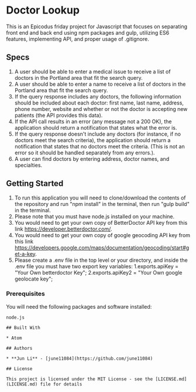 # Doctor Lookup

This is an Epicodus friday project for Javascript that focuses on separating front end and back end using npm packages and gulp, utilizing ES6 features, implementing API, and proper usage of .gitignore.

## Specs
1. A user should be able to enter a medical issue to receive a list of doctors in the Portland area that fit the search query.
2. A user should be able to enter a name to receive a list of doctors in the Portland area that fit the search query.
3. If the query response includes any doctors, the following information should be included about each doctor: first name, last name, address, phone number, website and whether or not the doctor is accepting new patients (the API provides this data).
4. If the API call results in an error (any message not a 200 OK), the application should return a notification that states what the error is.
5. If the query response doesn't include any doctors (for instance, if no doctors meet the search criteria), the application should return a notification that states that no doctors meet the criteria. (This is not an error so it should be handled separately from any errors.).
6. A user can find doctors by entering address, doctor names, and specialties.  

## Getting Started

1. To run this application you will need to clone/download the contents of the repository and run "npm install" in the terminal,
then run "gulp build" in the terminal.
2. Please note that you must have node.js installed on your machine.
3. You would need to get your own copy of BetterDoctor API key from this link https://developer.betterdoctor.com/.
4. You would need to get your own copy of google geocoding API key from this link https://developers.google.com/maps/documentation/geocoding/start#get-a-key.
5. Please create a .env file in the top level or your directory, and inside the .env file you must have two export key variables:
 1.exports.apiKey = "Your Own betterdoctor Key";   2.exports.apiKey2 = "Your Own google geolocate key";


### Prerequisites

You will need the following packages and software installed:

```
node.js

## Built With

* Atom

## Authors

* **Jun Li** - [june11084](https://github.com/june11084)

## License

This project is licensed under the MIT License - see the [LICENSE.md](LICENSE.md) file for details
